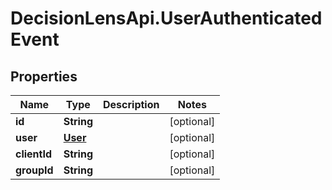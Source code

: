 # DecisionLensApi.UserAuthenticatedEvent

## Properties
Name | Type | Description | Notes
------------ | ------------- | ------------- | -------------
**id** | **String** |  | [optional] 
**user** | [**User**](User.md) |  | [optional] 
**clientId** | **String** |  | [optional] 
**groupId** | **String** |  | [optional] 


